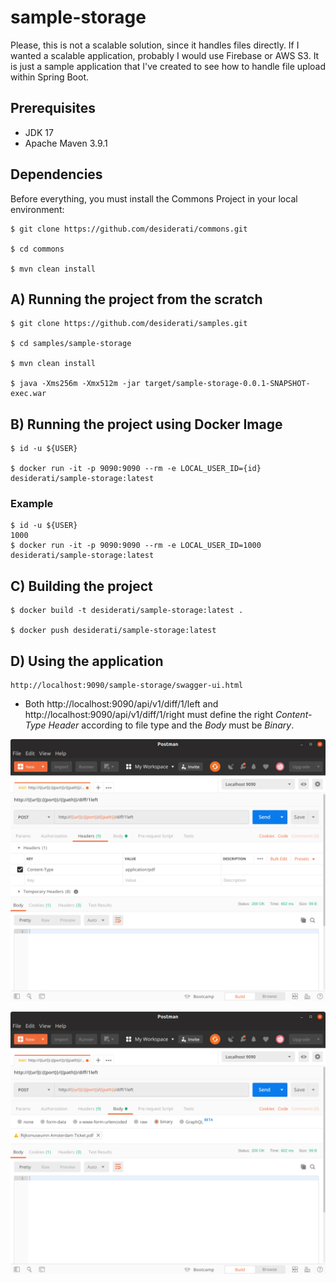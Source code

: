 # sample-storage

Please, this is not a scalable solution, since it handles files directly. If I wanted a scalable application, 
probably I would use Firebase or AWS S3. It is just a sample application that I've created to see how to handle file 
upload within Spring Boot.

## Prerequisites

* JDK 17
* Apache Maven 3.9.1

## Dependencies 

Before everything, you must install the Commons Project in your local environment:
```
$ git clone https://github.com/desiderati/commons.git

$ cd commons

$ mvn clean install
```

## A) Running the project from the scratch
```
$ git clone https://github.com/desiderati/samples.git

$ cd samples/sample-storage

$ mvn clean install

$ java -Xms256m -Xmx512m -jar target/sample-storage-0.0.1-SNAPSHOT-exec.war
```

## B) Running the project using Docker Image
```
$ id -u ${USER}

$ docker run -it -p 9090:9090 --rm -e LOCAL_USER_ID={id} desiderati/sample-storage:latest 
```

### Example
```
$ id -u ${USER}
1000
$ docker run -it -p 9090:9090 --rm -e LOCAL_USER_ID=1000 desiderati/sample-storage:latest 
```

## C) Building the project 
```
$ docker build -t desiderati/sample-storage:latest .

$ docker push desiderati/sample-storage:latest
```

## D) Using the application
```
http://localhost:9090/sample-storage/swagger-ui.html
```

* Both http://localhost:9090/api/v1/diff/1/left and http://localhost:9090/api/v1/diff/1/right must define 
the right _Content-Type Header_ according to file type and the _Body_ must be _Binary_.

![Content-Type Configuration](postman-content-type.png)

![Body Configuration](postman-body.png)
